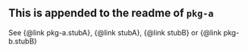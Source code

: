 ## This is appended to the readme of `pkg-a`

See {@link pkg-a.stubA}, {@link stubA}, {@link stubB} or {@link pkg-b.stubB}